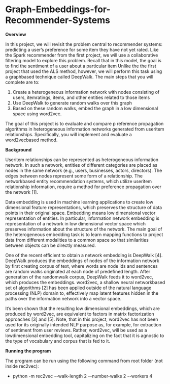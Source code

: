 # Graph-Embeddings-for-Recommender-Systems

**Overview**

In this project, we will revisit the problem central to recommender systems: predicting a user’s
preference for some item they have not yet rated. Like the Spark recommender from the first
project, we will use a collaborative filtering model to explore this problem. Recall that in this
model, the goal is to find the sentiment of a user about a particular item Unlike the the first
project that used the ALS method, however, we will perform this task using a graphbased
technique called DeepWalk. The main steps that you will complete are to:

1. Create a heterogeneous information network with nodes consisting of users, itemratings, items, and other entities related to those items
2. Use DeepWalk to generate random walks over this graph
3. Based on these random walks, embed the graph in a low dimensional space using word2vec.

The goal of this project is to evaluate and compare p reference propagation algorithms in
heterogeneous information networks generated from useritem relationships. Specifically, you will implement and evaluate a word2vecbased method.

**Background**

Useritem relationships can be represented as heterogeneous information network. In such a
network, entities of different categories are placed as nodes in the same network (e.g., users,
businesses, actors, directors). The edges between nodes represent some form of a relationship.
The networkbased
entity recommendation systems, which utilize useritem
relationship
information, require a method for preference propagation over the network [1].

Data embedding is used in machine learning applications to create low dimensional
feature
representations, which preserves the structure of data points in their original space. Embedding
means low dimensional vector representation of entities. In particular, information network
embedding is representation of a network in low dimensional vector space which preserves
information about the structure of the network. The main goal of the heterogeneous embedding
task is to learn mapping functions to project data from different modalities to a common space
so that similarities between objects can be directly measured.

One of the recent efficient to obtain a network embedding is DeepWalk [4]. DeepWalk produces
the embeddings of nodes of the information network by first creating corpus of text, where
words are node ids and sentences are random walks originated at each node of predefined
length. After generation of the randomwalk
corpus, DeepWalk feeds it to word2vec, which
produces the embeddings. word2vec, a shallow neural networkbased
set of algorithms [2] has
been applied outside of the natural language processing (NLP) domain to, effectively map latent
features hidden in the paths over the information network into a vector space.

It’s been shown that the resulting low dimensional embeddings, which are produced by
word2vec, are equivalent to factors in matrix factorization approaches [3] and [5]. Note, that in
this project, word2vec has not been used for its originally intended NLP purpose as, for
example, for extraction of sentiment from user reviews. Rather, word2vec, will be used as a
lowdimensional
embedding tool, capitalizing on the fact that it is agnostic to the type of
vocabulary and corpus that is fed to it.

**Running the program**

The program can be run using the following command from root folder (not inside rec2vec):

* python -m rec2vec --walk-length 2 --number-walks 2 --workers 4
